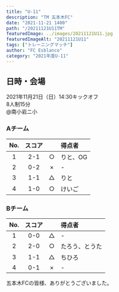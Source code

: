 ```yaml
---
title: "U-11"
description: "TM 五本木FC"
date: "2021-11-21 1400"
path: "/20211121U11TM"
featuredImage: ../images/20211121U11.jpg
featuredImageAlt: "20211121U11"
tags: ["トレーニングマッチ"]
author: "FC Esblanco"
category: "2021年度U-11"
---
```


## 日時・会場

2021年11月21日（日）14:30キックオフ   
8人制15分   
@南小岩ニ小

### Aチーム

| No.| スコア |   | 得点者  |
|:--:|:------:|:-:|:--------|
| 1  | 2-1    | ○ |りと、OG|
| 2  | 0-2    | × |- |
| 3  | 1-1    | △ |りと|
| 4  | 1-0    | ○ |けいご|

### Bチーム

| No.| スコア |   | 得点者  |
|:--:|:------:|:-:|:--------|
| 1  | 0-0    | △ |- |
| 2  | 2-0    | ○ |たろう、とうた|
| 3  | 1-1    | △ |ちひろ|
| 4  | 0-1    | × |- |

五本木FCの皆様、ありがとうございました。
